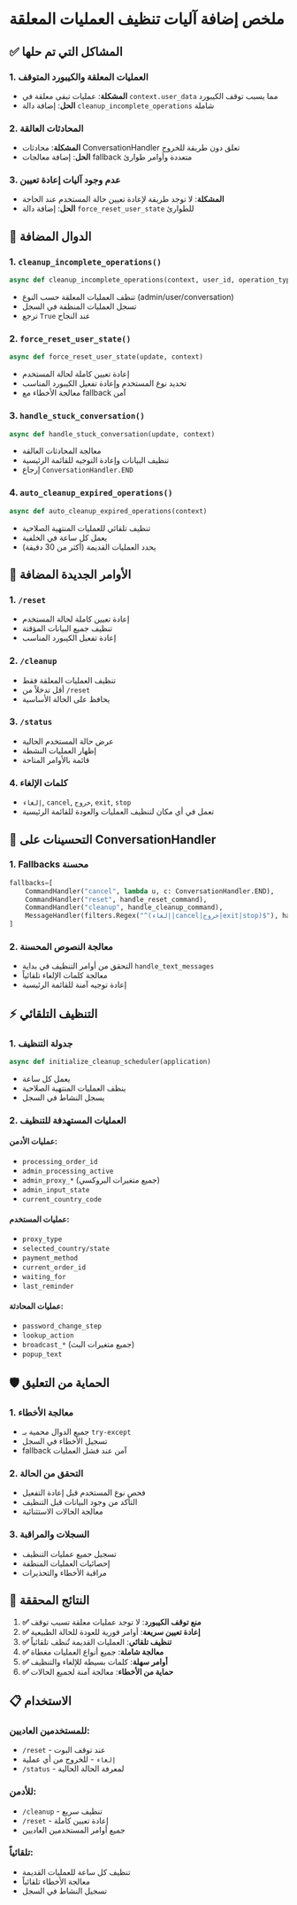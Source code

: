 # ملخص إضافة آليات تنظيف العمليات المعلقة

## ✅ المشاكل التي تم حلها

### 1. العمليات المعلقة والكيبورد المتوقف
- **المشكلة**: عمليات تبقى معلقة في `context.user_data` مما يسبب توقف الكيبورد
- **الحل**: إضافة دالة `cleanup_incomplete_operations` شاملة

### 2. المحادثات العالقة
- **المشكلة**: محادثات ConversationHandler تعلق دون طريقة للخروج
- **الحل**: إضافة معالجات fallback متعددة وأوامر طوارئ

### 3. عدم وجود آليات إعادة تعيين
- **المشكلة**: لا توجد طريقة لإعادة تعيين حالة المستخدم عند الحاجة
- **الحل**: إضافة دالة `force_reset_user_state` للطوارئ

## 🔧 الدوال المضافة

### 1. `cleanup_incomplete_operations()`
```python
async def cleanup_incomplete_operations(context, user_id, operation_type="all")
```
- تنظف العمليات المعلقة حسب النوع (admin/user/conversation)
- تسجل العمليات المنظفة في السجل
- ترجع `True` عند النجاح

### 2. `force_reset_user_state()`
```python
async def force_reset_user_state(update, context)
```
- إعادة تعيين كاملة لحالة المستخدم
- تحديد نوع المستخدم وإعادة تفعيل الكيبورد المناسب
- معالجة الأخطاء مع fallback آمن

### 3. `handle_stuck_conversation()`
```python
async def handle_stuck_conversation(update, context)
```
- معالجة المحادثات العالقة
- تنظيف البيانات وإعادة التوجيه للقائمة الرئيسية
- إرجاع `ConversationHandler.END`

### 4. `auto_cleanup_expired_operations()`
```python
async def auto_cleanup_expired_operations(context)
```
- تنظيف تلقائي للعمليات المنتهية الصلاحية
- يعمل كل ساعة في الخلفية
- يحدد العمليات القديمة (أكثر من 30 دقيقة)

## 📱 الأوامر الجديدة المضافة

### 1. `/reset`
- إعادة تعيين كاملة لحالة المستخدم
- تنظيف جميع البيانات المؤقتة
- إعادة تفعيل الكيبورد المناسب

### 2. `/cleanup`
- تنظيف العمليات المعلقة فقط
- أقل تدخلاً من `/reset`
- يحافظ على الحالة الأساسية

### 3. `/status`
- عرض حالة المستخدم الحالية
- إظهار العمليات النشطة
- قائمة بالأوامر المتاحة

### 4. كلمات الإلغاء
- `إلغاء`, `cancel`, `خروج`, `exit`, `stop`
- تعمل في أي مكان لتنظيف العمليات والعودة للقائمة الرئيسية

## 🔄 التحسينات على ConversationHandler

### 1. Fallbacks محسنة
```python
fallbacks=[
    CommandHandler("cancel", lambda u, c: ConversationHandler.END),
    CommandHandler("reset", handle_reset_command),
    CommandHandler("cleanup", handle_cleanup_command),
    MessageHandler(filters.Regex("^(إلغاء|cancel|خروج|exit|stop)$"), handle_stuck_conversation)
]
```

### 2. معالجة النصوص المحسنة
- التحقق من أوامر التنظيف في بداية `handle_text_messages`
- معالجة كلمات الإلغاء تلقائياً
- إعادة توجيه آمنة للقائمة الرئيسية

## ⚡ التنظيف التلقائي

### 1. جدولة التنظيف
```python
async def initialize_cleanup_scheduler(application)
```
- يعمل كل ساعة
- ينظف العمليات المنتهية الصلاحية
- يسجل النشاط في السجل

### 2. العمليات المستهدفة للتنظيف

#### عمليات الأدمن:
- `processing_order_id`
- `admin_processing_active`
- `admin_proxy_*` (جميع متغيرات البروكسي)
- `admin_input_state`
- `current_country_code`

#### عمليات المستخدم:
- `proxy_type`
- `selected_country/state`
- `payment_method`
- `current_order_id`
- `waiting_for`
- `last_reminder`

#### عمليات المحادثة:
- `password_change_step`
- `lookup_action`
- `broadcast_*` (جميع متغيرات البث)
- `popup_text`

## 🛡️ الحماية من التعليق

### 1. معالجة الأخطاء
- جميع الدوال محمية بـ `try-except`
- تسجيل الأخطاء في السجل
- fallback آمن عند فشل العمليات

### 2. التحقق من الحالة
- فحص نوع المستخدم قبل إعادة التفعيل
- التأكد من وجود البيانات قبل التنظيف
- معالجة الحالات الاستثنائية

### 3. السجلات والمراقبة
- تسجيل جميع عمليات التنظيف
- إحصائيات العمليات المنظفة
- مراقبة الأخطاء والتحذيرات

## 🎯 النتائج المحققة

1. **✅ منع توقف الكيبورد**: لا توجد عمليات معلقة تسبب توقف
2. **✅ إعادة تعيين سريعة**: أوامر فورية للعودة للحالة الطبيعية
3. **✅ تنظيف تلقائي**: العمليات القديمة تُنظف تلقائياً
4. **✅ معالجة شاملة**: جميع أنواع العمليات مغطاة
5. **✅ أوامر سهلة**: كلمات بسيطة للإلغاء والتنظيف
6. **✅ حماية من الأخطاء**: معالجة آمنة لجميع الحالات

## 📋 الاستخدام

### للمستخدمين العاديين:
- `/reset` - عند توقف البوت
- `إلغاء` - للخروج من أي عملية
- `/status` - لمعرفة الحالة الحالية

### للأدمن:
- `/cleanup` - تنظيف سريع
- `/reset` - إعادة تعيين كاملة
- جميع أوامر المستخدمين العاديين

### تلقائياً:
- تنظيف كل ساعة للعمليات القديمة
- معالجة الأخطاء تلقائياً
- تسجيل النشاط في السجل

